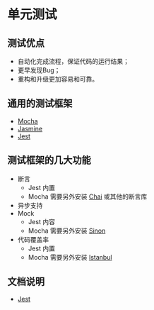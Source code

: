 # 单元测试

## 测试优点
- 自动化完成流程，保证代码的运行结果；
- 更早发现Bug；
- 重构和升级更加容易和可靠。

## 通用的测试框架
- [Mocha](https://mochajs.org)
- [Jasmine](https://jasmine.github.io)
- [Jest](https://jestjs.io)

## 测试框架的几大功能
- 断言
  - Jest 内置
  - Mocha 需要另外安装 [Chai](https://www.chaijs.com) 或其他的断言库
- 异步支持
- Mock
  - Jest 内容
  - Mocha 需要另外安装 [Sinon](https://sinons.org)
- 代码覆盖率
  - Jest 内置
  - Mocha 需要另外安装 [Istanbul](https://istanbul.js.org)

## 文档说明
- [Jest](./jest.md)



